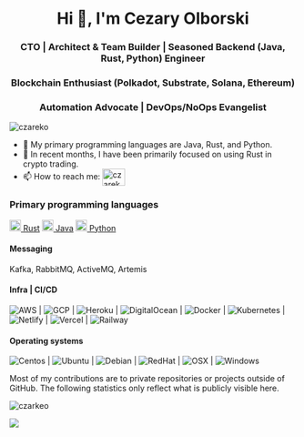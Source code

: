 <h1 align="center">Hi 👋, I'm Cezary Olborski</h1>
<h3 align="center">CTO | Architect & Team Builder | Seasoned Backend (Java, Rust, Python) Engineer</h3>
<h3 align="center">Blockchain Enthusiast (Polkadot, Substrate, Solana, Ethereum)</h3>
<h3 align="center">Automation Advocate | DevOps/NoOps Evangelist</h3>

<p align="left"> <img src="https://komarev.com/ghpvc/?username=czareko&label=Profile%20views&color=0e75b6&style=flat" alt="czareko" /> </p>
  
<!--
**czareko/czareko** is a ✨ _special_ ✨ repository because its `README.md` (this file) appears on your GitHub profile.

Here are some ideas to get you started:

- 🔭 I’m currently working on ...
- 🌱 I’m currently learning ...
- 👯 I’m looking to collaborate on ...
- 🤔 I’m looking for help with ...
- 💬 Ask me about ...
- 📫 How to reach me: ...
- 😄 Pronouns: ...
- ⚡ Fun fact: ...
-->

- 🔭 My primary programming languages are Java, Rust, and Python. 
- 🌱 In recent months, I have been primarily focused on using Rust in crypto trading.
- 📫 How to reach me: <a href="https://linkedin.com/in/cezary-olborski" target="blank"><img align="center" src="https://raw.githubusercontent.com/rahuldkjain/github-profile-readme-generator/master/src/images/icons/Social/linked-in-alt.svg" alt="czareko" height="30" width="40" /></a>

### Primary programming languages

<a href="https://www.rust-lang.org/" target="blank"><img src="https://raw.githubusercontent.com/rust-lang/rust-artwork/master/logo/rust-logo-512x512.png" alt="Rust" width="20" height="20"/> Rust</a>
<a href="https://www.java.com/" target="blank"><img src="https://cdn.jsdelivr.net/gh/devicons/devicon/icons/java/java-original.svg" alt="Java" width="20" height="20"> Java</a>
<a href="https://www.python.org/" target="blank"><img src="https://cdn.jsdelivr.net/gh/devicons/devicon/icons/python/python-original.svg" alt="Python" width="20" height="20"> Python</a>


#### Messaging

Kafka, RabbitMQ, ActiveMQ, Artemis

#### Infra | CI/CD

<img src="https://img.shields.io/badge/-AWS-000000?style=flat&amp;logo=AWS&amp" alt="AWS"> | 
<img src="https://img.shields.io/badge/-GCP-000000?style=flat&amp;logo=GCP&amp" alt="GCP"> |
<img src="https://img.shields.io/badge/-Heroku-000000?style=flat&amp;logo=Heroku&amp" alt="Heroku"> |
<img src="https://img.shields.io/badge/-DigitalOcean-000000?style=flat&amp;logo=DigitalOcean&amp" alt="DigitalOcean"> |
<img src="https://img.shields.io/badge/-Docker-000000?style=flat&amp;logo=Docker&amp" alt="Docker"> |
<img src="https://img.shields.io/badge/-Kubernetes-000000?style=flat&amp;logo=Kubernates&amp" alt="Kubernetes"> | 
<img src="https://img.shields.io/badge/-Netlify-000000?style=flat&amp;logo=Netlify&amp" alt="Netlify"> |
<img src="https://img.shields.io/badge/-Vercel-000000?style=flat&amp;logo=Vercel&amp" alt="Vercel"> |
<img src="https://img.shields.io/badge/-Railway-000000?style=flat&amp;logo=Railway&amp" alt="Railway">

#### Operating systems

<img src="https://img.shields.io/badge/-Centos-000000?style=flat&amp;logo=Centos&amp" alt="Centos"> |
<img src="https://img.shields.io/badge/-Ubuntu-000000?style=flat&amp;logo=Ubuntu&amp" alt="Ubuntu"> |
<img src="https://img.shields.io/badge/-Debian-000000?style=flat&amp;logo=Debian&amp" alt="Debian"> |
<img src="https://img.shields.io/badge/-RedHat-000000?style=flat&amp;logo=RedHat&amp" alt="RedHat"> |
<img src="https://img.shields.io/badge/-OSX-000000?style=flat&amp;logo=OSX&amp" alt="OSX"> |
<img src="https://img.shields.io/badge/-Widnows-000000?style=flat&amp;logo=Windows&amp" alt="Windows">


Most of my contributions are to private repositories or projects outside of GitHub. The following statistics only reflect what is publicly visible here.


<p><img align="center" src="https://github-readme-streak-stats.herokuapp.com/?user=czareko&" alt="czarkeo" /></p>


![](https://github-profile-trophy.vercel.app/?username=czareko&theme=algolia&column=5)
